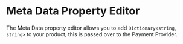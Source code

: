 # Meta Data Property Editor

The Meta Data property editor allows you to add `Dictionary<string, string>` to your product, this is passed over to the Payment Provider.
